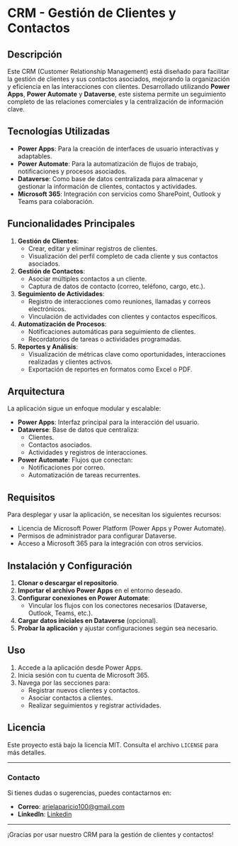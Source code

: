 # CRM - Gestión de Clientes y Contactos

## Descripción
Este CRM (Customer Relationship Management) está diseñado para facilitar la gestión de clientes y sus contactos asociados, mejorando la organización y eficiencia en las interacciones con clientes. Desarrollado utilizando **Power Apps**, **Power Automate** y **Dataverse**, este sistema permite un seguimiento completo de las relaciones comerciales y la centralización de información clave.

## Tecnologías Utilizadas
- **Power Apps**: Para la creación de interfaces de usuario interactivas y adaptables.
- **Power Automate**: Para la automatización de flujos de trabajo, notificaciones y procesos asociados.
- **Dataverse**: Como base de datos centralizada para almacenar y gestionar la información de clientes, contactos y actividades.
- **Microsoft 365**: Integración con servicios como SharePoint, Outlook y Teams para colaboración.

## Funcionalidades Principales
1. **Gestión de Clientes**:
   - Crear, editar y eliminar registros de clientes.
   - Visualización del perfil completo de cada cliente y sus contactos asociados.
2. **Gestión de Contactos**:
   - Asociar múltiples contactos a un cliente.
   - Captura de datos de contacto (correo, teléfono, cargo, etc.).
3. **Seguimiento de Actividades**:
   - Registro de interacciones como reuniones, llamadas y correos electrónicos.
   - Vinculación de actividades con clientes y contactos específicos.
4. **Automatización de Procesos**:
   - Notificaciones automáticas para seguimiento de clientes.
   - Recordatorios de tareas o actividades programadas.
5. **Reportes y Análisis**:
   - Visualización de métricas clave como oportunidades, interacciones realizadas y clientes activos.
   - Exportación de reportes en formatos como Excel o PDF.

## Arquitectura
La aplicación sigue un enfoque modular y escalable:

- **Power Apps**: Interfaz principal para la interacción del usuario.
- **Dataverse**: Base de datos que centraliza:
  - Clientes.
  - Contactos asociados.
  - Actividades y registros de interacciones.
- **Power Automate**: Flujos que conectan:
  - Notificaciones por correo.
  - Automatización de tareas recurrentes.

## Requisitos
Para desplegar y usar la aplicación, se necesitan los siguientes recursos:
- Licencia de Microsoft Power Platform (Power Apps y Power Automate).
- Permisos de administrador para configurar Dataverse.
- Acceso a Microsoft 365 para la integración con otros servicios.

## Instalación y Configuración
1. **Clonar o descargar el repositorio**.
2. **Importar el archivo Power Apps** en el entorno deseado.
3. **Configurar conexiones en Power Automate**:
   - Vincular los flujos con los conectores necesarios (Dataverse, Outlook, Teams, etc.).
4. **Cargar datos iniciales en Dataverse** (opcional).
5. **Probar la aplicación** y ajustar configuraciones según sea necesario.

## Uso
1. Accede a la aplicación desde Power Apps.
2. Inicia sesión con tu cuenta de Microsoft 365.
3. Navega por las secciones para:
   - Registrar nuevos clientes y contactos.
   - Asociar contactos a clientes.
   - Realizar seguimientos y registrar actividades.


## Licencia
Este proyecto está bajo la licencia MIT. Consulta el archivo `LICENSE` para más detalles.

---

### Contacto
Si tienes dudas o sugerencias, puedes contactarnos en:
- **Correo**: [arielaparicio100@gmail.com](mailto:arielaparicio100@gmail.com)
- **LinkedIn**: [Linkedin](https://www.linkedin.com/in/arielaparicio/)

---
¡Gracias por usar nuestro CRM para la gestión de clientes y contactos!